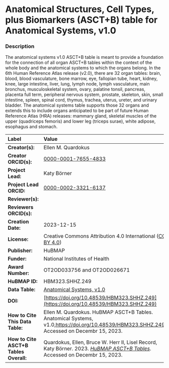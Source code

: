 # Anatomical Structures, Cell Types, plus Biomarkers (ASCT+B) table for Anatomical Systems, v1.0

### Description

The anatomical systems v1.0 ASCT+B table is meant to provide a foundation for the connection of all organ ASCT+B tables within the context of the whole body and the anatomical systems to which the organs belong. In the 6th Human Reference Atlas release (v2.0), there are 32 organ tables: brain, blood, blood vasculature, bone marrow, eye, fallopian tube, heart,  kidney, knee, large intestine, liver,  lung, lymph node, lymph vasculature, main bronchus, musculoskeletal system, ovary, palatine tonsil, pancreas, placenta full term, peripheral nervous system, prostate, skeleton, skin, small intestine, spleen, spinal cord, thymus, trachea, uterus, ureter, and urinary bladder. The anatomical systems table supports those 32 organs and extends this to include organs anticipated to be part of future Human Reference Atlas (HRA) releases: mammary gland, skeletal muscles of the upper (quadriceps femoris) and lower leg (triceps surae), white adipose, esophagus and stomach.


| Label | Value |
| :------------- |:-------------|
| **Creator(s):** | Ellen M. Quardokus |
| **Creator ORCID(s):** | [0000-0001-7655-4833](https://orcid.org/0000-0001-7655-4833)|
| **Project Lead:** | Katy B&ouml;rner |
| **Project Lead ORCID:** | [0000-0002-3321-6137](https://orcid.org/0000-0002-3321-6137) |
| **Reviewer(s):** | |
| **Reviewers ORCID(s):** ||
| **Creation Date:** | 2023-12-15 |
| **License:** | Creative Commons Attribution 4.0 International ([CC BY 4.0](https://creativecommons.org/licenses/by/4.0/)) |
| **Publisher:** | HuBMAP |
| **Funder:** | National Institutes of Health |
| **Award Number:** |OT2OD033756 and OT2OD026671 |
| **HuBMAP ID:** | HBM323.SHHZ.249|
| **Data Table:** |[Anatomical Systems, v1.0](https://cdn.humanatlas.io/hra-releases/v2.0/asct-b/asct-b-vh-anatomical-systems.csv)|
| **DOI:** | [https://doi.org/10.48539/HBM323.SHHZ.249](https://doi.org/10.48539/HBM323.SHHZ.249) |
| **How to Cite This Data Table:** |  Ellen M. Quardokus. HuBMAP ASCT+B Tables. Anatomical Systems, v1.0,https://doi.org/10.48539/HBM323.SHHZ.249, Accessed on Decembr 15, 2023.|
| **How to Cite ASCT+B Tables Overall:** | Quardokus, Ellen, Bruce W. Herr II, Lisel Record, Katy B&ouml;rner. 2023. [*HuBMAP ASCT+B Tables*](https://humanatlas.io/asctb-tables). Accessed on Decembr 15, 2023. |
